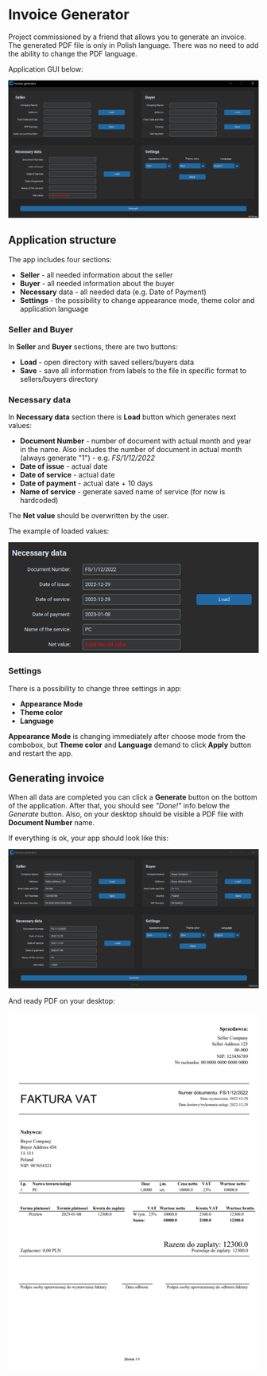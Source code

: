 # Invoice Generator
Project commissioned by a friend that allows you to generate an invoice. The generated PDF file is only in Polish 
language. There was no need to add the ability to change the PDF language. 

Application GUI below:

![plot](utils/images/gui.png)


## Application structure
The app includes four sections:
- **Seller** - all needed information about the seller
- **Buyer** - all needed information about the buyer
- **Necessary** data - all needed data (e.g. Date of Payment)
- **Settings** - the possibility to change appearance mode, theme color and application language

### Seller and Buyer
In **Seller** and **Buyer** sections, there are two buttons:
- **Load** - open directory with saved sellers/buyers data
- **Save** - save all information from labels to the file in specific format to sellers/buyers directory

### Necessary data
In **Necessary data** section there is **Load** button which generates next values:
- **Document Number** - number of document with actual month and year in the name. Also includes the number of document
in actual month (always generate "1") - e.g. *FS/1/12/2022*
- **Date of issue** - actual date
- **Date of service** - actual date
- **Date of payment** - actual date + 10 days
- **Name of service** - generate saved name of service (for now is hardcoded)

The **Net value** should be overwritten by the user.

The example of loaded values:

![plot](utils/images/necessary_data.png)

### Settings
There is a possibility to change three settings in app:
- **Appearance Mode**
- **Theme color**
- **Language** 

**Appearance Mode** is changing immediately after choose mode from the combobox, but **Theme color** and **Language** 
demand to click **Apply** button and restart the app. 

## Generating invoice
When all data are completed you can click a **Generate** button on the bottom of the application. After that, you should
see *"Done!"* info below the *Generate* button. Also, on your desktop should be visible a PDF file with 
**Document Number** name. 

If everything is ok, your app should look like this:

![plot](utils/images/done.png)

And ready PDF on your desktop:

![plot](utils/images/invoice.png)